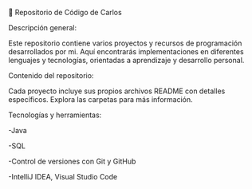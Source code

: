 📂 Repositorio de Código de Carlos

Descripción general:

Este repositorio contiene varios proyectos y recursos de programación desarrollados por mi. Aquí encontrarás implementaciones en diferentes lenguajes y tecnologías, orientadas a aprendizaje y desarrollo personal.

Contenido del repositorio:

Cada proyecto incluye sus propios archivos README con detalles específicos. Explora las carpetas para más información.

Tecnologías y herramientas:

-Java

-SQL

-Control de versiones con Git y GitHub

-IntelliJ IDEA, Visual Studio Code


